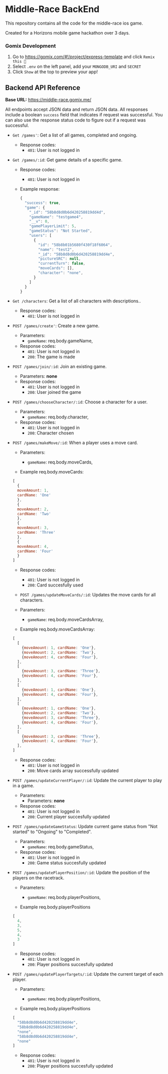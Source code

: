 # Middle-Race BackEnd

This repository contains all the code for the middle-race ios game. 

Created for a Horizons mobile game hackathon over 3 days.

### Gomix Development

1. Go to https://gomix.com/#!/project/express-template and click
  `Remix this 🎤`
1. Select `.env` on the left panel, add your `MONGODB_URI` and `SECRET`
1. Click `Show` at the top to preview your app!

## Backend API Reference

**Base URL:** https://middle-race.gomix.me/

All endpoints accept JSON data and return JSON data. All responses include
a boolean `success` field that indicates if request was successful.
You can also use the response status code to figure out if a request
was successful.


- `Get /games'`: Get a list of all games, completed and ongoing.
  - Response codes:
    - `401`: User is not logged in
    
- `Get /games/:id`: Get game details of a specific game.
  - Response codes:
    - `401`: User is not logged in
    
  - Example response:

    ```javascript
    {
      "success": true,
      "game": {
        "_id": "58b8d8d0b6d420258819dd4d",
        "gameName": "testgame4",
        "__v": 0,
        "gamePlayerLimit": 5,
        "gameStatus": "Not Started",
        "users": [
          {
            "id": "58b8b01b5680f430f18f6064",
            "name": "test2",
            "_id": "58b8d8d0b6d420258819dd4e",
            "pictureSRC": null,
            "currentTurn": false,
            "moveCards": [],
            "character": "none",
          }
        ]
      }
    }
    ```
    
- `Get /characters`: Get a list of all characters with descriptions..
  - Response codes:
    - `401`: User is not logged in
    
- `POST /games/create'`: Create a new game.
  - Parameters:
    - `gameName`: req.body.gameName,
  - Response codes:
    - `401`: User is not logged in
    - `200`: The game is made

- `POST /games/join/:id`: Join an existing game.
  - Parameters: **none**
  - Response codes:
    - `401`: User is not logged in
    - `200`: User joined the game

- `POST /games/chooseCharacter/:id`: Choose a character for a user.
  - Parameters:
    - `gameName`: req.body.character,
  - Response codes:
    - `401`: User is not logged in
    - `200`: Character chosen

- `POST /games/makeMove/:id`: When a player uses a move card.
  - Parameters:
    - `gameName`: req.body.moveCards,
    
  - Example req.body.moveCards:

  ```javascript
  [
    {
    moveAmount: 1,
    cardName: 'One'
    },
    {
    moveAmount: 2,
    cardName: 'Two'
    },
    {
    moveAmount: 3,
    cardName: 'Three'
    },
    {
    moveAmount: 4,
    cardName: 'Four'
    }
  ]
  ```
    
  - Response codes:
    - `401`: User is not logged in
    - `200`: Card succesfully used
    
  - `POST /games/updateMoveCards/:id`: Updates the move cards for all characters.
  - Parameters:
    - `gameName`: req.body.moveCardsArray,
    
  - Example req.body.moveCardsArray:

  ```javascript
  [
    [
      {moveAmount: 1, cardName: 'One'},
      {moveAmount: 2, cardName: 'Two'},
      {moveAmount: 4, cardName: 'Four'},
    ],
    [
      {moveAmount: 3, cardName: 'Three'},
      {moveAmount: 4, cardName: 'Four'},
    ],
    [
      {moveAmount: 1, cardName: 'One'},
      {moveAmount: 4, cardName: 'Four'},
    ],
    [
      {moveAmount: 1, cardName: 'One'},
      {moveAmount: 2, cardName: 'Two'},
      {moveAmount: 3, cardName: 'Three'},
      {moveAmount: 4, cardName: 'Four'},
    ],
    [
      {moveAmount: 3, cardName: 'Three'},
      {moveAmount: 4, cardName: 'Four'},
    ],
  ]
  ```
    
  - Response codes:
    - `401`: User is not logged in
    - `200`: Move cards array successfully updated

- `POST /games/updateCurrentPlayer/:id`: Update the current player to play in a game.
  - Parameters:
    - Parameters: **none**
  - Response codes:
    - `401`: User is not logged in
    - `200`: Current player succesfully updated

- `POST /games/updateGameStatus`: Update current game status from "Not started" to "Ongoing" to "Completed".
  - Parameters:
    - `gameName`: req.body.gameStatus,
  - Response codes:
    - `401`: User is not logged in
    - `200`: Game status succesfully updated

- `POST /games/updatePlayerPosition/:id`: Update the position of the players on the racetrack.
  - Parameters:
    - `gameName`: req.body.playerPositions,

  - Example req.body.playerPositions

  ```javascript
  [
    4,
    3,
    5,
    4,
    3
  ]
  ```
  
  - Response codes:
    - `401`: User is not logged in
    - `200`: Player positions succesfully updated
    
- `POST /games/updatePlayerTargets/:id`: Update the current target of each player.
  - Parameters:
    - `gameName`: req.body.playerPositions,

  - Example req.body.playerPositions

  ```javascript
  [
    "58b8d8d0b6d420258819dd4e",
    "58b8d8d0b6d420258819dd4e",
    "none",
    "58b8d8d0b6d420258819dd4e",
    "none"
  ]
  ```
  
  - Response codes:
    - `401`: User is not logged in
    - `200`: Player positions succesfully updated
